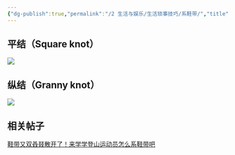 ```yaml
---
{"dg-publish":true,"permalink":"/2 生活与娱乐/生活琐事技巧/系鞋带/","title":"系鞋带"}
---
```


## 平结（Square knot）
![](/img/user/resources/attachments/20240130系鞋带.png)
## 纵结（Granny knot）
![](/img/user/resources/attachments/20240130系鞋带-1.png)
## 相关帖子
[鞋带又双叒叕散开了！来学学登山运动员怎么系鞋带吧](https://m.gmw.cn/baijia/2020-09/20/1301585326.html)